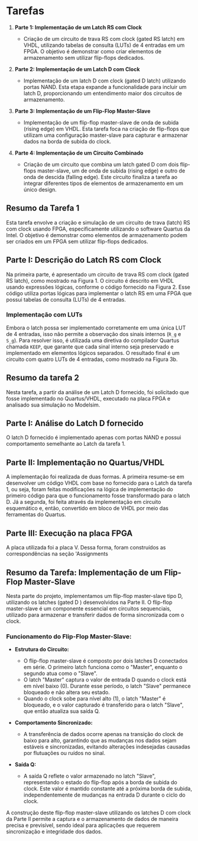 # Tarefas

1. **Parte 1: Implementação de um Latch RS com Clock**
   - Criação de um circuito de trava RS com clock (gated RS latch) em VHDL, utilizando tabelas de consulta (LUTs) de 4 entradas em um FPGA. O objetivo é demonstrar como criar elementos de armazenamento sem utilizar flip-flops dedicados.

2. **Parte 2: Implementação de um Latch D com Clock**
   - Implementação de um latch D com clock (gated D latch) utilizando portas NAND. Esta etapa expande a funcionalidade para incluir um latch D, proporcionando um entendimento maior dos circuitos de armazenamento.

3. **Parte 3: Implementação de um Flip-Flop Master-Slave**
   - Implementação de um flip-flop master-slave de onda de subida (rising edge) em VHDL. Esta tarefa foca na criação de flip-flops que utilizam uma configuração master-slave para capturar e armazenar dados na borda de subida do clock.

4. **Parte 4: Implementação de um Circuito Combinado**
   - Criação de um circuito que combina um latch gated D com dois flip-flops master-slave, um de onda de subida (rising edge) e outro de onda de descida (falling edge). Este circuito finaliza a tarefa ao integrar diferentes tipos de elementos de armazenamento em um único design.



## Resumo da Tarefa  1

Esta tarefa envolve a criação e simulação de um circuito de trava (latch) RS com clock usando FPGA, especificamente utilizando o software Quartus da Intel. O objetivo é demonstrar como elementos de armazenamento podem ser criados em um FPGA sem utilizar flip-flops dedicados.

## Parte I: Descrição do Latch RS com Clock

Na primeira parte, é apresentado um circuito de trava RS com clock (gated RS latch), como mostrado na Figura 1. O circuito é descrito em VHDL usando expressões lógicas, conforme o código fornecido na Figura 2. Esse código utiliza portas lógicas para implementar o latch RS em uma FPGA que possui tabelas de consulta (LUTs) de 4 entradas.

### Implementação com LUTs

Embora o latch possa ser implementado corretamente em uma única LUT de 4 entradas, isso não permite a observação dos sinais internos (`R_g` e `S_g`). Para resolver isso, é utilizada uma diretiva do compilador Quartus chamada `KEEP`, que garante que cada sinal interno seja preservado e implementado em elementos lógicos separados. O resultado final é um circuito com quatro LUTs de 4 entradas, como mostrado na Figura 3b.

## Resumo da tarefa 2

Nesta tarefa, a partir da análise de um Latch D fornecido, foi solicitado que fosse implementado no Quartus/VHDL, executado na placa FPGA e analisado sua simulação no Modelsim.

## Parte I: Análise do Latch D fornecido

O latch D fornecido é implementado apenas com portas NAND e possui comportamento semelhante ao Latch da tarefa 1.

## Parte II: Implementação no Quartus/VHDL

A implementação foi realizada de duas formas. 
A primeira resume-se em desenvolver um código VHDL com base no fornecido para o Latch da tarefa 1, ou seja, foram feitas modificações na lógica de implementação do primeiro código para que o funcionamento fosse transformado para o latch D.
Já a segunda, foi feita através da implementação em circuito esquemático e, então, convertido em bloco de VHDL por meio das ferramentas do Quartus.

## Parte III: Execução na placa FPGA

A placa utilizada foi a placa V. Dessa forma, foram construídos as correspondências na seção 'Assignments 

## Resumo da Tarefa: Implementação de um Flip-Flop Master-Slave

Nesta parte do projeto, implementamos um flip-flop master-slave tipo D, utilizando os latches (gated D ) desenvolvidos na Parte II. O flip-flop master-slave é um componente essencial em circuitos sequenciais, utilizado para armazenar e transferir dados de forma sincronizada com o clock.

### Funcionamento do Flip-Flop Master-Slave:

- **Estrutura do Circuito:**
  - O flip-flop master-slave é composto por dois latches D conectados em série. O primeiro latch funciona como o "Master", enquanto o segundo atua como o "Slave".
  - O latch "Master" captura o valor de entrada D quando o clock está em nível baixo (0). Durante esse período, o latch "Slave" permanece bloqueado e não altera seu estado.
  - Quando o clock sobe para nível alto (1), o latch "Master" é bloqueado, e o valor capturado é transferido para o latch "Slave", que então atualiza sua saída Q.

- **Comportamento Sincronizado:**
  - A transferência de dados ocorre apenas na transição do clock de baixo para alto, garantindo que as mudanças nos dados sejam estáveis e sincronizadas, evitando alterações indesejadas causadas por flutuações ou ruídos no sinal.

- **Saída Q:**
  - A saída Q reflete o valor armazenado no latch "Slave", representando o estado do flip-flop após a borda de subida do clock. Este valor é mantido constante até a próxima borda de subida, independentemente de mudanças na entrada D durante o ciclo do clock.

A construção deste flip-flop master-slave utilizando os latches D com clock da Parte II permite a captura e o armazenamento de dados de maneira precisa e previsível, sendo ideal para aplicações que requerem sincronização e integridade dos dados.

